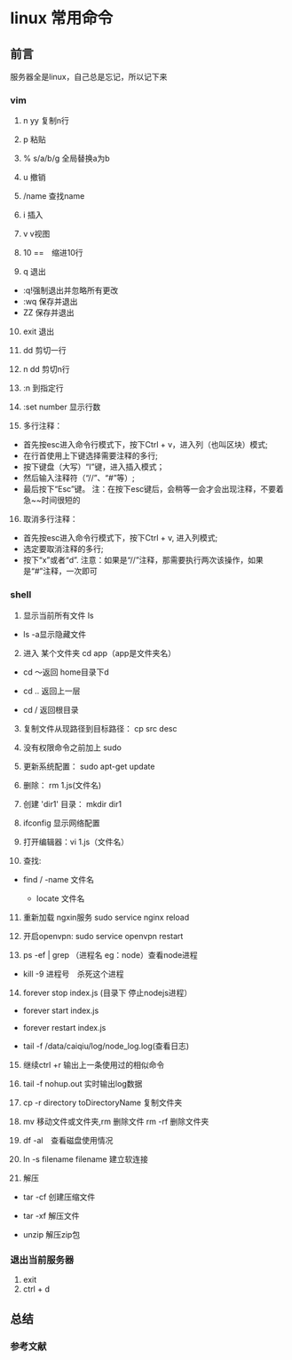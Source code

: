 # linux 常用命令

## 前言

服务器全是linux，自己总是忘记，所以记下来

### vim

 1. n yy 复制n行

 2. p 粘贴

 3. % s/a/b/g 全局替换a为b

 4. u 撤销

 5. /name 查找name

 6. i 插入

 7. v v视图

 8. 10 ==　缩进10行

 9. q 退出

- :q!强制退出并忽略所有更改
- :wq 保存并退出
- ZZ 保存并退出

 10. exit 退出

 11. dd 剪切一行

 12. n dd 剪切n行

 13. :n 到指定行

 14. :set number   显示行数

 15. 多行注释：

- 首先按esc进入命令行模式下，按下Ctrl + v，进入列（也叫区块）模式;
- 在行首使用上下键选择需要注释的多行;
- 按下键盘（大写）“I”键，进入插入模式；
- 然后输入注释符（“//”、“#”等）;
- 最后按下“Esc”键。 注：在按下esc键后，会稍等一会才会出现注释，不要着急~~时间很短的

 16. 取消多行注释：

- 首先按esc进入命令行模式下，按下Ctrl + v, 进入列模式;
- 选定要取消注释的多行;
- 按下“x”或者“d”. 注意：如果是“//”注释，那需要执行两次该操作，如果是“#”注释，一次即可

### shell

 1. 显示当前所有文件  ls

- ls -a显示隐藏文件

 2. 进入 某个文件夹 cd app（app是文件夹名）

- cd ～返回 home目录下d

- cd .. 返回上一层

- cd /  返回根目录

 3. 复制文件从现路径到目标路径： cp src desc

 4. 没有权限命令之前加上  sudo

 5. 更新系统配置： sudo apt-get update

 6. 删除： rm 1.js(文件名)

 7. 创建 'dir1' 目录： mkdir dir1

 8. ifconfig 显示网络配置

 9. 打开编辑器：vi 1.js（文件名）

 10. 查找:

- find / -name 文件名

  - locate 文件名

 11. 重新加载 ngxin服务 sudo service nginx reload

 12. 开启openvpn: sudo service openvpn restart
 13. ps -ef | grep （进程名 eg：node）查看node进程

- kill -9 进程号　杀死这个进程

 14. forever stop index.js (目录下 停止nodejs进程）

- forever start index.js

- forever restart index.js

- tail -f    /data/caiqiu/log/node_log.log(查看日志)  

 15. 继续ctrl +r 输出上一条使用过的相似命令

 16. tail -f nohup.out 实时输出log数据

 17. cp -r directory toDirectoryName 复制文件夹

 18. mv 移动文件或文件夹,rm 删除文件 rm -rf 删除文件夹

 19. df -al　查看磁盘使用情况

 20. ln -s filename filename 建立软连接

 21. 解压

- tar  -cf 创建压缩文件

- tar -xf 解压文件

- unzip 解压zip包

### 退出当前服务器

1. exit
2. ctrl + d

## 总结

### 参考文献
